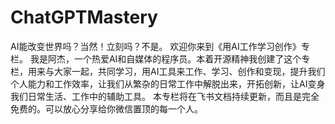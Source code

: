 # ChatGPTMastery
AI能改变世界吗？当然！立刻吗？不是。 欢迎你来到《用AI工作学习创作》专栏。 我是阿杰，一个热爱AI和自媒体的程序员。本着开源精神我创建了这个专栏，用来与大家一起，共同学习，用AI工具来工作、学习、创作和变现，提升我们个人能力和工作效率，让我们从繁杂的日常工作中解脱出来，开拓创新，让AI变身我们日常生活、工作中的辅助工具。 本专栏将在飞书文档持续更新，而且是完全免费的。可以放心分享给你微信置顶的每一个人。
